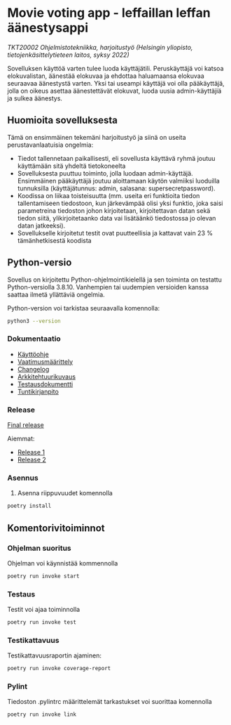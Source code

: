 # Movie voting app - leffaillan leffan äänestysappi
_TKT20002 Ohjelmistotekniikka, harjoitustyö (Helsingin yliopisto, tietojenkäsittelytieteen laitos, syksy 2022)_

Sovelluksen käyttöä varten tulee luoda käyttäjätili. Peruskäyttäjä voi katsoa elokuvalistan, äänestää elokuvaa ja ehdottaa haluamaansa elokuvaa seuraavaa äänestystä varten. Yksi tai useampi käyttäjä voi olla pääkäyttäjä, jolla on oikeus asettaa äänestettävät elokuvat, luoda uusia admin-käyttäjiä ja sulkea äänestys. 


## Huomioita sovelluksesta

Tämä on ensimmäinen tekemäni harjoitustyö ja siinä on useita perustavanlaatuisia ongelmia:
- Tiedot tallennetaan paikallisesti, eli sovellusta käyttävä ryhmä joutuu käyttämään sitä yhdeltä tietokoneelta
- Sovelluksesta puuttuu toiminto, jolla luodaan admin-käyttäjä. Ensimmäinen pääkäyttäjä joutuu aloittamaan käytön valmiiksi luoduilla tunnuksilla (käyttäjätunnus: admin, salasana: supersecretpassword).
- Koodissa on liikaa toisteisuutta (mm. useita eri funktioita tiedon tallentamiseen tiedostoon, kun järkevämpää olisi yksi funktio, joka saisi parametreina tiedoston johon kirjoitetaan, kirjoitettavan datan sekä tiedon siitä, ylikirjoitetaanko data vai lisätäänkö tiedostossa jo olevan datan jatkeeksi). 
- Sovellukselle kirjoitetut testit ovat puutteellisia ja kattavat vain 23 % tämänhetkisestä koodista


## Python-versio

Sovellus on kirjoitettu Python-ohjelmointikielellä ja sen toiminta on testattu Python-versiolla 3.8.10. Vanhempien tai uudempien versioiden kanssa saattaa ilmetä yllättäviä ongelmia.

Python-version voi tarkistaa seuraavalla komennolla:

```bash
python3 --version
``` 


### Dokumentaatio

- [Käyttöohje](https://github.com/KatjaKvintus/ot-harjoitustyo/blob/master/dokumentaatio/kayttoohje.md)
- [Vaatimusmäärittely](https://github.com/KatjaKvintus/ot-harjoitustyo/blob/master/dokumentaatio/vaatimusmaarittely.md)
- [Changelog](https://github.com/KatjaKvintus/ot-harjoitustyo/blob/master/dokumentaatio/changelog.md)
- [Arkkitehtuurikuvaus](https://github.com/KatjaKvintus/ot-harjoitustyo/blob/master/dokumentaatio/arkkitehtuuri.md)
- [Testausdokumentti](https://github.com/KatjaKvintus/ot-harjoitustyo/blob/master/dokumentaatio/testaus.md)
- [Tuntikirjanpito](https://github.com/KatjaKvintus/ot-harjoitustyo/blob/master/dokumentaatio/tuntikirjanpito.md)


### Release

[Final release](https://github.com/KatjaKvintus/movie-voting-app/releases/tag/viikko7)


Aiemmat:
- [Release 1](https://github.com/KatjaKvintus/ot-harjoitustyo/releases/tag/viikko5)
- [Release 2](https://github.com/KatjaKvintus/ot-harjoitustyo/releases/tag/viikko6)


### Asennus

1. Asenna riippuvuudet komennolla
```bash
poetry install
```

## Komentorivitoiminnot

### Ohjelman suoritus

Ohjelman voi käynnistää kommennolla 

```bash
poetry run invoke start
```


### Testaus

Testit voi ajaa toiminnolla 

```bash
poetry run invoke test
```


### Testikattavuus

Testikattavuusraportin ajaminen:

```bash
poetry run invoke coverage-report
```


### Pylint

Tiedoston .pylintrc määrittelemät tarkastukset voi suorittaa komennolla

```bash
poetry run invoke link
```
